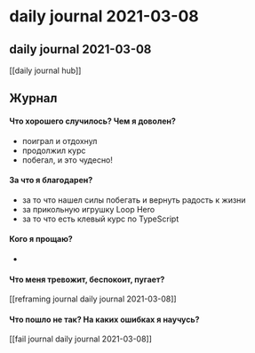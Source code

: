 # daily journal 2021-03-08

## daily journal 2021-03-08
[[daily journal hub]]


## Журнал
#### Что хорошего случилось? Чем я доволен?
- поиграл и отдохнул
- продолжил курс
- побегал, и это чудесно!

#### За что я благодарен?
- за то что нашел силы побегать и вернуть радость к жизни
- за прикольную игрушку Loop Hero
- за то что есть клевый курс по TypeScript

#### Кого я прощаю?
- 

#### Что меня тревожит, беспокоит, пугает?
[[reframing journal daily journal 2021-03-08]]

#### Что пошло не так? На каких ошибках я научусь?
[[fail journal daily journal 2021-03-08]]

